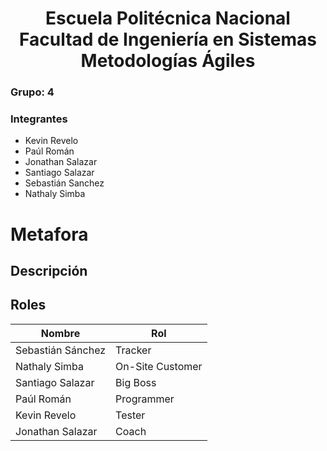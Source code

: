 <h1 align="center">
    Escuela Politécnica Nacional<br>
    Facultad de Ingeniería en Sistemas<br>
    Metodologías Ágiles<br>
</h1>

### Grupo: 4

### Integrantes
- Kevin Revelo
- Paúl Román
- Jonathan Salazar
- Santiago Salazar
- Sebastián Sanchez
- Nathaly Simba

# Metafora

## Descripción



## Roles
| Nombre      | Rol |
|-------------|------|
| Sebastián Sánchez      | Tracker   |
| Nathaly Simba       | On-Site Customer   |
| Santiago Salazar       | Big Boss   |
| Paúl Román      | Programmer  |
| Kevin Revelo      | Tester   |
| Jonathan Salazar      | Coach   |

